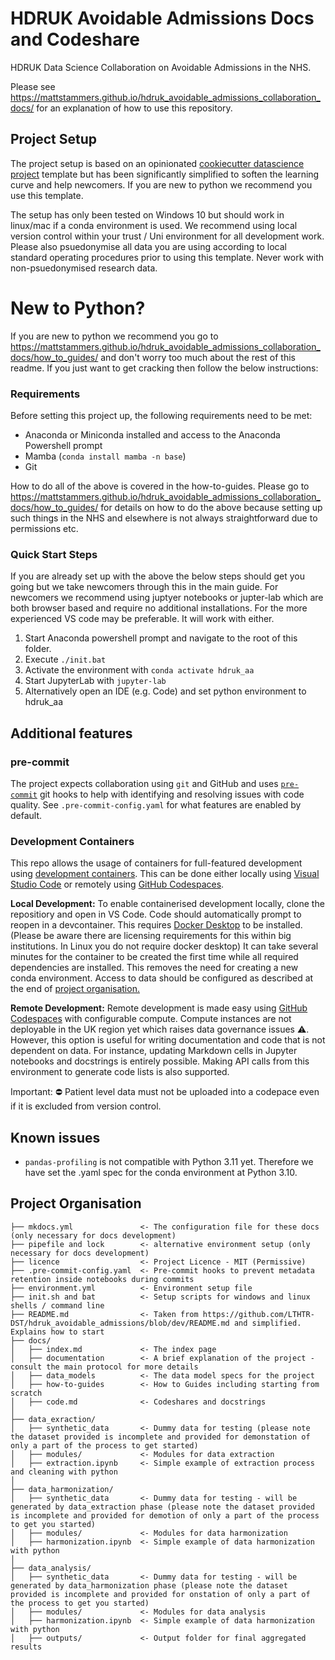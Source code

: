 # HDRUK Avoidable Admissions Docs and Codeshare

HDRUK Data Science Collaboration on Avoidable Admissions in the NHS.

Please see <https://mattstammers.github.io/hdruk_avoidable_admissions_collaboration_docs/> for an explanation of how to use this repository.

## Project Setup

The project setup is based on an opinionated [cookiecutter datascience project](https://drivendata.github.io/cookiecutter-data-science/) template but has been significantly simplified to soften the learning curve and help newcomers. If you are new to python we recommend you use this template.

The setup has only been tested on Windows 10 but should work in linux/mac if a conda environment is used. We recommend using local version control within your trust / Uni environment for all development work. Please also psuedonymise all data you are using according to local standard operating procedures prior to using this template. Never work with non-psuedonymised research data.

# New to Python?

If you are new to python we recommend you go to https://mattstammers.github.io/hdruk_avoidable_admissions_collaboration_docs/how_to_guides/ and don't worry too much about the rest of this readme. If you just want to get cracking then follow the below instructions:

### Requirements

Before setting this project up, the following requirements need to be met:

- Anaconda or Miniconda installed and access to the Anaconda Powershell prompt
- Mamba (`conda install mamba -n base`)
- Git

How to do all of the above is covered in the how-to-guides. Please go to https://mattstammers.github.io/hdruk_avoidable_admissions_collaboration_docs/how_to_guides/ for details on how to do the above because setting up such things in the NHS and elsewhere is not always straightforward due to permissions etc.

### Quick Start Steps

If you are already set up with the above the below steps should get you going but we take newcomers through this in the main guide. For newcomers we recommend using juptyer notebooks or jupter-lab which are both browser based and require no additional installations. For the more experienced VS code may be preferable. It will work with either.

1. Start Anaconda powershell prompt and navigate to the root of this folder.
2. Execute `./init.bat`
3. Activate the environment with `conda activate hdruk_aa`
4. Start JupyterLab with `jupyter-lab`
5. Alternatively open an IDE (e.g. Code) and set python environment to hdruk_aa

## Additional features

### pre-commit

The project expects collaboration using `git` and GitHub and uses [`pre-commit`](https://pre-commit.com/) git hooks
to help with identifying and resolving issues with code quality.
See `.pre-commit-config.yaml` for what features are enabled by default.

### Development Containers

This repo allows the usage of containers for full-featured development using [development containers](https://containers.dev/).
This can be done either locally using [Visual Studio Code](https://code.visualstudio.com/docs/devcontainers/containers)  or remotely using [GitHub Codespaces](https://github.com/features/codespaces).

**Local Development:**
To enable containerised development locally, clone the repositiory and open in VS Code.
Code should automatically prompt to reopen in a devcontainer.
This requires [Docker Desktop](https://www.docker.com/products/docker-desktop) to be installed. (Please be aware there are licensing requirements for this within big institutions. In Linux you do not require docker desktop)
It can take several minutes for the container to be created the first time while all required dependencies are installed.
This removes the need for creating a new conda environment.
Access to data should be configured as described at the end of [project organisation.](#project-organisation)

**Remote Development:**
Remote development is made easy using [GitHub Codespaces](https://github.com/features/codespaces) with configurable compute.
Compute instances are not deployable in the UK region yet which raises data governance issues :warning:.
However, this option is useful for writing documentation and code that is not dependent on data.
For instance, updating Markdown cells in Jupyter notebooks and docstrings is entirely possible.
Making API calls from this environment to generate code lists is also supported.

Important: :no_entry: Patient level data must not be uploaded into a codepace even if it is excluded from version control.

## Known issues

- `pandas-profiling` is not compatible with Python 3.11 yet. Therefore we have set the .yaml spec for the conda environment at Python 3.10.

## Project Organisation

    ├── mkdocs.yml               <- The configuration file for these docs (only necessary for docs development)
    ├── pipefile and lock        <- alternative environment setup (only necessary for docs development)
    ├── licence                  <- Project Licence - MIT (Permissive)
    ├── .pre-commit-config.yaml  <- Pre-commit hooks to prevent metadata retention inside notebooks during commits
    ├── environment.yml          <- Environment setup file
    ├── init.sh and bat          <- Setup scripts for windows and linux shells / command line
    ├── README.md                <- Taken from https://github.com/LTHTR-DST/hdruk_avoidable_admissions/blob/dev/README.md and simplified. Explains how to start
    ├── docs/
    │   ├── index.md             <- The index page
    │   ├── documentation        <- A brief explanation of the project - consult the main protocol for more details
    │   ├── data_models          <- The data model specs for the project
    │   ├── how-to-guides        <- How to Guides including starting from scratch
    │   ├── code.md              <- Codeshares and docstrings
    │
    ├── data_exraction/ 
    │   ├── synthetic_data       <- Dummy data for testing (please note the dataset provided is incomplete and provided for demonstation of only a part of the process to get started)
    │   ├── modules/             <- Modules for data extraction
    │   ├── extraction.ipynb     <- Simple example of extraction process and cleaning with python
    │
    ├── data_harmonization/
    │   ├── synthetic_data       <- Dummy data for testing - will be generated by data_extraction phase (please note the dataset provided is incomplete and provided for demotion of only a part of the process to get you started)
    │   ├── modules/             <- Modules for data harmonization
    │   ├── harmonization.ipynb  <- Simple example of data harmonization with python
    │
    ├── data_analysis/
    │   ├── synthetic_data       <- Dummy data for testing - will be generated by data_harmonization phase (please note the dataset provided is incomplete and provided for onstation of only a part of the process to get you started)
    │   ├── modules/             <- Modules for data analysis
    │   ├── harmonization.ipynb  <- Simple example of data harmonization with python
    │   ├── outputs/             <- Output folder for final aggregated results
    
